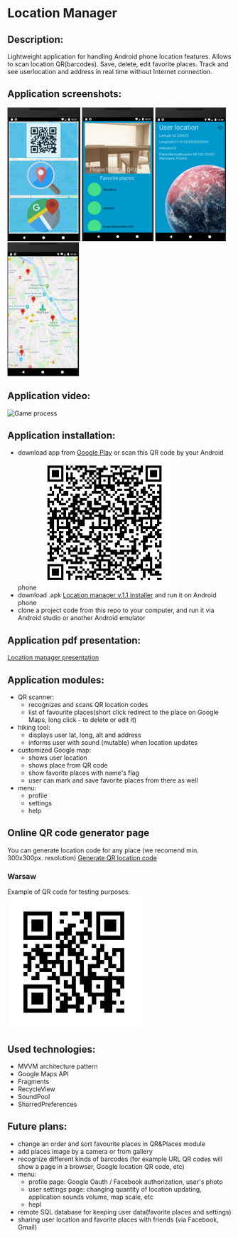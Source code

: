 # Location Manager

## Description:
  Lightweight application for handling Android phone location features. Allows to scan location QR(barcodes). Save, delete, edit favorite places. Track and see userlocation and address in real time without Internet connection. 

## Application screenshots:
![Game process](https://github.com/Harnet69/Location/blob/master/app/GitHubMediaFile/main_screen_v.png)
![Game process](https://github.com/Harnet69/Location/blob/master/app/GitHubMediaFile/QR_scan_fav_pl.png)
![Game process](https://github.com/Harnet69/Location/blob/master/app/GitHubMediaFile/hike.png)
![Game process](https://github.com/Harnet69/Location/blob/master/app/GitHubMediaFile/Google_maps.png)

## Application video:
![Game process](https://github.com/Harnet69/Location/blob/master/app/GitHubMediaFile/location_manager.gif)
  
## Application installation:
- download app from [Google Play](https://play.google.com/store/apps/details?id=com.harnet.locationtest) or scan this QR code by your Android phone
![Game process](https://github.com/Harnet69/Location/blob/master/app/GitHubMediaFile/locationManagerGooglePlay.png)
- download .apk [Location manager v.1.1 installer](https://drive.google.com/file/d/1wm_fZUILPWuW7rpSiuFAoZafVXfWpzBR/view?usp=sharing) and run it on Android phone
- clone a project code from this repo to your computer, and run it via Android studio or another Android emulator

## Application pdf presentation: 
[Location manager presentation](https://drive.google.com/file/d/1DdzJGwpPzItiWG67BYHCk3LdBrFXkCwb/view?usp=sharing)

  

## Application modules: 
- QR scanner:
   - recognizes and scans QR location codes
   - list of favourite places(short click redirect to the place on Google Maps, long click - to delete or edit it)
- hiking tool:
   - displays user lat, long, alt and address
   - informs user with sound (mutable) when location updates
- customized Google map:
   - shows user location
   - shows place from QR code
   - show favorite places with name's flag
   - user can mark and save favorite places from there as well
- menu:
   - profile
   - settings
   - help
   
## Online QR code generator page
You can generate location code for any place (we recomend min. 300x300px. resolution)
[Generate QR location code](https://qrickit.com/qrickit_apps/qrickit_qrcode_creator_text.php)
### Warsaw
Example of QR code for testing purposes: 
![Game process](https://github.com/Harnet69/Location/blob/master/app/GitHubMediaFile/Warsaw.png)

## Used technologies:
- MVVM architecture pattern
- Google Maps API
- Fragments
- RecycleView
- SoundPool
- SharredPreferences

## Future plans:
- change an order and sort favourite places in QR&Places module
- add places image by a camera or from gallery 
- recognize different kinds of barcodes (for example URL QR codes will show a page in a browser, Google location QR code, etc)
- menu:
   - profile page: Google Oauth / Facebook authorization, user's photo
   - user settings page: changing quantity of location updating, application sounds volume, map scale, etc
   - hepl
- remote SQL database for keeping user data(favorite places and settings)
- sharing user location and favorite places with friends (via Facebook, Gmail)
